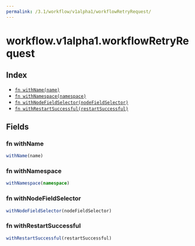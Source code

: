 ```yaml
---
permalink: /3.1/workflow/v1alpha1/workflowRetryRequest/
---
```


# workflow.v1alpha1.workflowRetryRequest



## Index

* [`fn withName(name)`](#fn-withname)
* [`fn withNamespace(namespace)`](#fn-withnamespace)
* [`fn withNodeFieldSelector(nodeFieldSelector)`](#fn-withnodefieldselector)
* [`fn withRestartSuccessful(restartSuccessful)`](#fn-withrestartsuccessful)

## Fields

### fn withName

```ts
withName(name)
```



### fn withNamespace

```ts
withNamespace(namespace)
```



### fn withNodeFieldSelector

```ts
withNodeFieldSelector(nodeFieldSelector)
```



### fn withRestartSuccessful

```ts
withRestartSuccessful(restartSuccessful)
```

